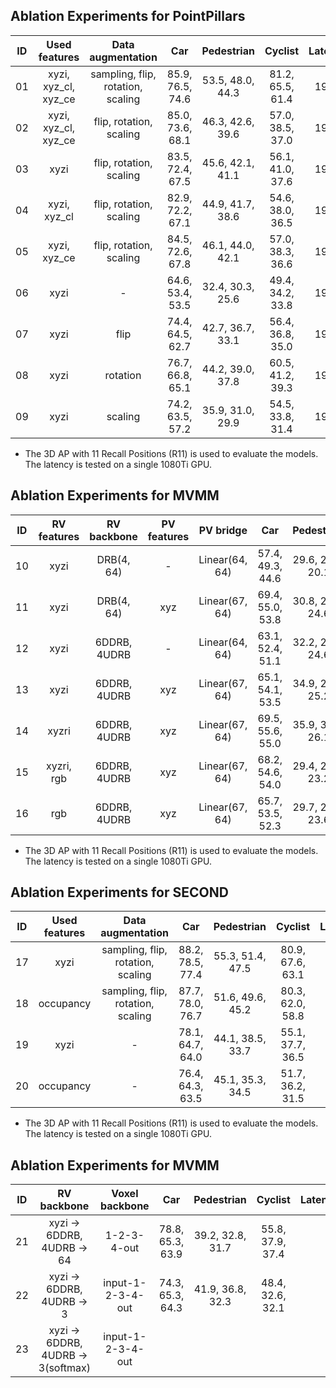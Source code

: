 ## Ablation Experiments for PointPillars

| ID | Used features        | Data augmentation                 | Car              | Pedestrian       | Cyclist          | Latency |
|:--:|:--------------------:|:---------------------------------:|:----------------:|:----------------:|:----------------:|:-------:|
| 01 | xyzi, xyz_cl, xyz_ce | sampling, flip, rotation, scaling | 85.9, 76.5, 74.6 | 53.5, 48.0, 44.3 | 81.2, 65.5, 61.4 | 19ms    |
| 02 | xyzi, xyz_cl, xyz_ce | flip, rotation, scaling           | 85.0, 73.6, 68.1 | 46.3, 42.6, 39.6 | 57.0, 38.5, 37.0 | 19ms    |
| 03 | xyzi                 | flip, rotation, scaling           | 83.5, 72.4, 67.5 | 45.6, 42.1, 41.1 | 56.1, 41.0, 37.6 | 19ms    |
| 04 | xyzi, xyz_cl         | flip, rotation, scaling           | 82.9, 72.2, 67.1 | 44.9, 41.7, 38.6 | 54.6, 38.0, 36.5 | 19ms    |
| 05 | xyzi, xyz_ce         | flip, rotation, scaling           | 84.5, 72.6, 67.8 | 46.1, 44.0, 42.1 | 57.0, 38.3, 36.6 | 19ms    |
| 06 | xyzi                 | -                                 | 64.6, 53.4, 53.5 | 32.4, 30.3, 25.6 | 49.4, 34.2, 33.8 | 19ms    |
| 07 | xyzi                 | flip                              | 74.4, 64.5, 62.7 | 42.7, 36.7, 33.1 | 56.4, 36.8, 35.0 | 19ms    |
| 08 | xyzi                 | rotation                          | 76.7, 66.8, 65.1 | 44.2, 39.0, 37.8 | 60.5, 41.2, 39.3 | 19ms    |
| 09 | xyzi                 | scaling                           | 74.2, 63.5, 57.2 | 35.9, 31.0, 29.9 | 54.5, 33.8, 31.4 | 19ms    |

 * The 3D AP with 11 Recall Positions (R11) is used to evaluate the models. The latency is tested on a single 1080Ti GPU.


## Ablation Experiments for MVMM

| ID | RV features | RV backbone    | PV features | PV bridge      | Car              | Pedestrian       | Cyclist          | Latency |
|:--:|:-----------:|:--------------:|:-----------:|:--------------:|:----------------:|:----------------:|:----------------:|:-------:|
| 10 | xyzi        | DRB(4, 64)     | -           | Linear(64, 64) | 57.4, 49.3, 44.6 | 29.6, 24.4, 20.1 | 47.1, 29.1, 27.9 | -       |
| 11 | xyzi        | DRB(4, 64)     | xyz         | Linear(67, 64) | 69.4, 55.0, 53.8 | 30.8, 28.7, 24.6 | 44.5, 30.8, 27.3 | -       |
| 12 | xyzi        | 6DDRB, 4UDRB   | -           | Linear(64, 64) | 63.1, 52.4, 51.1 | 32.2, 26.6, 24.6 | 40.5, 28.1, 27.2 | 33ms    |
| 13 | xyzi        | 6DDRB, 4UDRB   | xyz         | Linear(67, 64) | 65.1, 54.1, 53.5 | 34.9, 29.7, 25.2 | 45.0, 30.5, 29.9 | 33ms    |
| 14 | xyzri       | 6DDRB, 4UDRB   | xyz         | Linear(67, 64) | 69.5, 55.6, 55.0 | 35.9, 30.2, 26.1 | 45.8, 31.0, 27.9 | 33ms    |
| 15 | xyzri, rgb  | 6DDRB, 4UDRB   | xyz         | Linear(67, 64) | 68.2, 54.6, 54.0 | 29.4, 23.8, 23.2 | 43.9, 29.0, 28.5 | 33ms    |
| 16 | rgb         | 6DDRB, 4UDRB   | xyz         | Linear(67, 64) | 65.7, 53.5, 52.3 | 29.7, 24.9, 23.6 | 43.5, 26.8, 26.6 | 33ms    |

 * The 3D AP with 11 Recall Positions (R11) is used to evaluate the models. The latency is tested on a single 1080Ti GPU.


## Ablation Experiments for SECOND

| ID | Used features        | Data augmentation                 | Car              | Pedestrian       | Cyclist          | Latency |
|:--:|:--------------------:|:---------------------------------:|:----------------:|:----------------:|:----------------:|:-------:|
| 17 | xyzi                 | sampling, flip, rotation, scaling | 88.2, 78.5, 77.4 | 55.3, 51.4, 47.5 | 80.9, 67.6, 63.1 | 29ms    |
| 18 | occupancy            | sampling, flip, rotation, scaling | 87.7, 78.0, 76.7 | 51.6, 49.6, 45.2 | 80.3, 62.0, 58.8 | 29ms    |
| 19 | xyzi                 | -                                 | 78.1, 64.7, 64.0 | 44.1, 38.5, 33.7 | 55.1, 37.7, 36.5 | 29ms    |
| 20 | occupancy            | -                                 | 76.4, 64.3, 63.5 | 45.1, 35.3, 34.5 | 51.7, 36.2, 31.5 | 29ms    |
 
 * The 3D AP with 11 Recall Positions (R11) is used to evaluate the models. The latency is tested on a single 1080Ti GPU.
 
 
## Ablation Experiments for MVMM

| ID | RV backbone                        | Voxel backbone         | Car              | Pedestrian       | Cyclist          | Latency |
|:--:|:----------------------------------:|:----------------------:|:----------------:|:----------------:|:----------------:|:-------:|
| 21 | xyzi -> 6DDRB, 4UDRB -> 64         | 1-2-3-4-out            | 78.8, 65.3, 63.9 | 39.2, 32.8, 31.7 | 55.8, 37.9, 37.4 |
| 22 | xyzi -> 6DDRB, 4UDRB -> 3          | input-1-2-3-4-out      | 74.3, 65.3, 64.3 | 41.9, 36.8, 32.3 | 48.4, 32.6, 32.1 |
| 23 | xyzi -> 6DDRB, 4UDRB -> 3(softmax) | input-1-2-3-4-out      |
